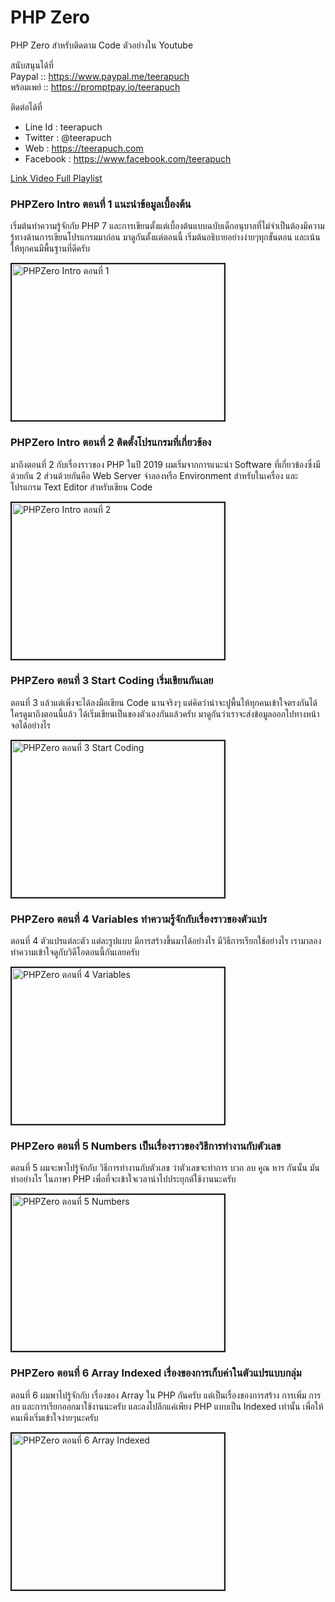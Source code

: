 # PHP Zero

PHP Zero สำหรับติดตาม Code ตัวอย่างใน Youtube

สนับสนุนได้ที่
<br>
Paypal :: https://www.paypal.me/teerapuch
<br>
พร้อมเพย์ :: https://promptpay.io/teerapuch

ติดต่อได้ที่ <br>

- Line Id : teerapuch
- Twitter : @teerapuch
- Web : https://teerapuch.com
- Facebook : https://www.facebook.com/teerapuch

[Link Video Full Playlist](https://www.youtube.com/playlist?list=PLSzIGf_nlT5cTqq4X7ruGQpVgX63r8DyK)

### PHPZero Intro ตอนที่ 1 แนะนำข้อมูลเบื้องต้น

เริ่มต้นทำความรู้จักกับ PHP 7 และการเขียนตั้งแต่เบื้องต้นแบบฉบับเด็กอนุบาลที่ไม่จำเป็นต้องมีความรู้ทางด้านการเขียนโปรแกรมมาก่อน มาดูกันตั้งแต่ตอนนี้ เริ่มต้นอธิบายอย่างง่ายๆทุกขั้นตอน และเน้นให้ทุกคนมีพื้นฐานที่ดีครับ

<a href="http://www.youtube.com/watch?feature=player_embedded&v=_tuuI_pQm4M
" target="_blank"><img src="http://img.youtube.com/vi/_tuuI_pQm4M/0.jpg"
alt="PHPZero Intro ตอนที่ 1" width="340" height="250" border="2" /></a>


### PHPZero Intro ตอนที่ 2 ติดตั้งโปรแกรมที่เกี่ยวข้อง

มาถึงตอนที่ 2 กับเรื่องราวของ PHP ในปี 2019 ผมเริ่มจากการแนะนำ Software ที่เกี่ยวข้องซึ่งมีด้วยกัน 2 ส่วนด้วยกันคือ Web Server จำลองหรือ Environment สำหรับในเครื่อง และโปรแกรม Text Editor สำหรับเขียน Code

<a href="http://www.youtube.com/watch?feature=player_embedded&v=rb8i3dK-UE4
" target="_blank"><img src="http://img.youtube.com/vi/rb8i3dK-UE4/0.jpg"
alt="PHPZero Intro ตอนที่ 2" width="340" height="250" border="2" /></a>

### PHPZero ตอนที่ 3 Start Coding เริ่มเขียนกันเลย

ตอนที่ 3 แล้วแต่เพิ่งจะได้ลงมือเขียน Code นานจริงๆ แต่คิดว่าน่าจะปูพื้นให้ทุกคนเข้าใจตรงกันได้ ใครดูมาถึงตอนนี้แล้ว ได้เริ่มเขียนเป็นของตัวเองกันแล้วครับ มาดูกันว่าเราจะส่งข้อมูลออกไปทางหน้าจอได้อย่างไร

<a href="http://www.youtube.com/watch?feature=player_embedded&v=nrcC2PYCwyI
" target="_blank"><img src="http://img.youtube.com/vi/nrcC2PYCwyI/0.jpg"
alt="PHPZero ตอนที่ 3 Start Coding" width="340" height="250" border="2" /></a>

### PHPZero ตอนที่ 4 Variables ทำความรู้จักกับเรื่องราวของตัวแปร

ตอนที่ 4 ตัวแปรแต่ละตัว แต่ละรูปแบบ มีการสร้างขึ้นมาได้อย่างไร มีวิธีการเรียกใช้อย่างไร เรามาลองทำความเข้าใจดูกับวิดีโอตอนนี้กันเลยครับ

<a href="http://www.youtube.com/watch?feature=player_embedded&v=B1gdw5_TWfM
" target="_blank"><img src="http://img.youtube.com/vi/B1gdw5_TWfM/0.jpg"
alt="PHPZero ตอนที่ 4 Variables" width="340" height="250" border="2" /></a>

### PHPZero ตอนที่ 5 Numbers เป็นเรื่องราวของวิธีการทำงานกับตัวเลข

ตอนที่ 5 ผมจะพาไปรู้จักกับ วิธีการทำงานกับตัวเลข ว่าตัวเลขจะทำการ บวก ลบ คูณ หาร กันนั้น มันทำอย่างไร ในภาษา PHP เพื่อที่จะเข้าใจเวลานำไปประยุกต์ใช้งานนะครับ

<a href="http://www.youtube.com/watch?feature=player_embedded&v=h4WIU3e63_k
" target="_blank"><img src="http://img.youtube.com/vi/h4WIU3e63_k/0.jpg"
alt="PHPZero ตอนที่ 5 Numbers" width="340" height="250" border="2" /></a>

### PHPZero ตอนที่ 6 Array Indexed เรื่องของการเก็บค่าในตัวแปรแบบกลุ่ม

ตอนที่ 6 ผมพาไปรู้จักกับ เรื่องของ Array ใน PHP กันครับ แต่เป็นเรื่องของการสร้าง การเพิ่ม การลบ และการเรียกออกมาใช้งานนะครับ และลงไปลึกแค่เพียง PHP แบบเป็น Indexed เท่านั้น เพื่อให้คนเพิ่งเริ่มเข้าใจง่ายๆนะครับ

<a href="http://www.youtube.com/watch?feature=player_embedded&v=S45lwvV0i_I
" target="_blank"><img src="http://img.youtube.com/vi/S45lwvV0i_I/0.jpg"
alt="PHPZero ตอนที่ 6 Array Indexed" width="340" height="250" border="2" /></a>
